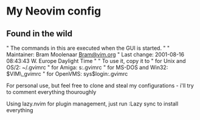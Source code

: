 # My Neovim config

## Found in the wild
" The commands in this are executed when the GUI is started.
"
" Maintainer:   Bram Moolenaar <Bram@vim.org>
" Last change:  2001-08-16 08:43:43 W. Europe Daylight Time
"
" To use it, copy it to
"     for Unix and OS/2:  ~/.gvimrc
"             for Amiga:  s:.gvimrc
"  for MS-DOS and Win32:  $VIM\_gvimrc
"           for OpenVMS:  sys$login:.gvimrc

For personal use, but feel free to clone and steal my configurations - i'll try to comment everything thouroughly

Using lazy.nvim for plugin management, just run :Lazy sync to install everything
